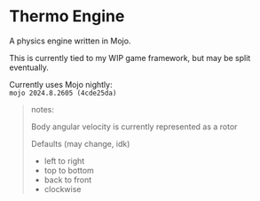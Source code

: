 # Thermo Engine

A physics engine written in Mojo.

This is currently tied to my WIP game framework, but may be split eventually.

Currently uses Mojo nightly:  
`mojo 2024.8.2605 (4cde25da)`

> notes:
>
> Body angular velocity is currently represented as a rotor
>
>Defaults (may change, idk)
>- left to right
>- top to bottom
>- back to front
>- clockwise
